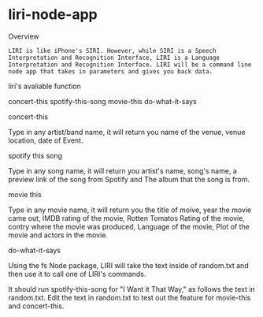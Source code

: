 # liri-node-app

Overview

    LIRI is like iPhone's SIRI. However, while SIRI is a Speech Interpretation and Recognition Interface, LIRI is a Language Interpretation and Recognition Interface. LIRI will be a command line node app that takes in parameters and gives you back data.

liri's avaliable function

concert-this
spotify-this-song
movie-this
do-what-it-says


concert-this

Type in any artist/band name,  it will return you name of the venue, venue location, date of Event.

spotify this song

Type in any song name, it will return you artist's name, song's name, a preview link of the song from Spotify and The album that the song is from.

movie this

Type in any movie name, it will return you the title of moive, year the movie came out, IMDB rating of the movie, Rotten Tomatos Rating of the movie, contry where the movie was produced, Language of the movie, Plot of the movie and actors in the movie.

do-what-it-says

Using the fs Node package, LIRI will take the text inside of random.txt and then use it to call one of LIRI's commands.


It should run spotify-this-song for "I Want it That Way," as follows the text in random.txt.
Edit the text in random.txt to test out the feature for movie-this and concert-this.